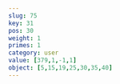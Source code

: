 ```yaml
---
slug: 75
key: 31
pos: 30
weight: 1
primes: 1
category: user
value: [379,1,-1,1]
object: [5,15,19,25,30,35,40]
---
```

